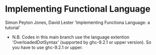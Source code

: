 # Implementing Functional Language

Simon Peyton Jones, David Lester 'Implementing Functiona Language: a tutorial'

- N.B. Codes in this main branch use the language extention 'OverloadedDotSyntax' (supported by ghc-9.2.1 or upper version).  So you have to use ghc-9.2.1 or upper.
